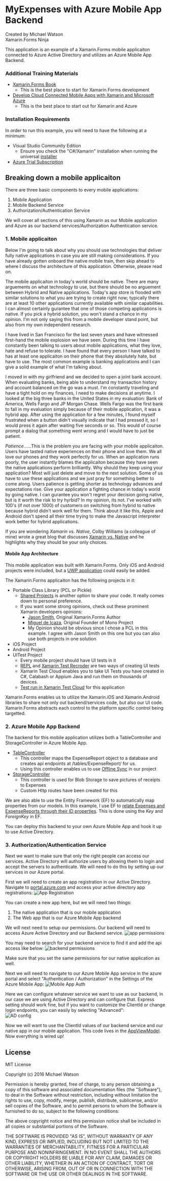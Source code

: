 # MyExpenses with Azure Mobile App Backend

Created by Michael Watson  
Xamarin.Forms Ninja

This application is an example of a Xamarin.Forms mobile applicaiton connected to Azure Active Directory and utilizes an Azure Mobile App Backend.

### Additional Training Materials
* [Xamarin.Forms Book](https://developer.xamarin.com/guides/xamarin-forms/creating-mobile-apps-xamarin-forms/preview-2/)
    * This is the best place to start for Xamarin.Forms development
* [Develop Cloud Connected Mobile Apps with Xamarin and Microsoft Azure](https://adrianhall.github.io/develop-mobile-apps-with-csharp-and-azure/)
    * This is the best place to start out for Xamarin and Azure

### Installation Requirements
In order to run this example, you will need to have the following at a minimum:  

* Visual Studio Community Edition
    * Ensure you check the "C#/Xamarin" installation when running the universal [installer](https://www.visualstudio.com/downloads/)
* [Azure Trial Subscription](https://azure.microsoft.com/en-us/free/)

## Breaking down a mobile applicaiton

There are three basic components to every mobile applications:
1. Mobile Application 
2. Mobile Backend Service
3. Authorization/Authentication Service

We will cover all sections of this using Xamarin as our Mobile application and Azure as our backend services/Authorization Authentication service. 

### 1. Mobile applicaiton

Below I'm going to talk about why you should use technologies that deliver fully native applications in case you are still making considerations. If you have already gotten onboard the native mobile train, then skip ahead to where I discuss the architecture of this application. Otherwise, please read on.

The mobile applicaiton in today's world should be native. There are many arguements on what technology to use, but there should be no arguement between Hybrid and Native applications. Today's app store is flooded with similar solutions to what you are trying to create right now; typically there are at least 10 other applications currently available with similar capabilities. I can almost certainly gurantee that one of those competing applications is native. If you pick a hybrid solution, you won't stand a chance in my opinion. I'm not only saying this from a mobile developer stand point, but also from my own independent research. 

I have lived in San Francisco for the last seven years and have witnessed first-hand the mobile explosion we have seen. During this time I have constantly been talking to users about mobile applications, what they love, hate and refuse to tolerate. I have found that every person I have talked to has at least one applicaiton on their phone that they absolutely hate, but have to use. The most common example is banking applications and I can give a solid example of what I'm talking about.

I moved in with my girlfriend and we decided to open a joint bank account. When evaluating banks, being able to understand my transaction history and account balanced on the go was a must. I'm constantly traveling and have a tight hold on my finances, I need to make decisions at anytime. I looked at the big three banks in the United States in my evaluation: Bank of America, Wells Fargo and JP Morgan Chase. Wells Fargo was the first bank to fall in my evaluation simply because of their mobile application, it was a hybrid app. After using the application for a few minutes, I found myself frustrated when a button didn't visually indicate that I had pressed it, so I would press it again after waiting five seconds or so. This would of course prompt a dialog that something went wrong and I would have to just be patient. 

_Patience_......This is the problem you are facing with your mobile applicaiton. Users have tasted native experiences on their phone and love them. We all love our phones and they work perfectly for us. When an application runs poorly, the user instantly blames the applicaiton because they have seen the native applications perform brilliantly. Why should they keep using your application? Most will just delete and move to the next solution. Some of us have to use these applications and we just pray for something better to come along. Users patience is getting shorter as technology advances and expectations rise. Give your application a fighting chance in today's world by going native. I can gurantee you won't regret your decision going native, but is it worth the risk to try hyrbid? In my opinion, its not. I've worked with 100's (if not over 1000) of customers on switching from hybrid to native because hybrid didn't work well for them. Think about it like this, Apple and Android don't spend all their time trying to make the Javascript interpreter work better for hybrid applications. 

If you are wondering _Xamarin vs. Native_, Colby Williams (a colleague of mine) wrote a great blog that discusses [Xamarin vs. Native](http://www.colbylwilliams.com/2016/09/27/xamarin-vs-native.html) and he highlights why they should be your only choices. 

#### Mobile App Architecture
This mobile application was built with Xamarin.Forms. Only iOS and Android projects were included, but a [UWP application](https://developer.xamarin.com/guides/xamarin-forms/platform-features/windows/installation/universal/) could easily be added. 

The Xamarin.Forms applicaiton has the following projects in it:
* Portable Class Library (PCL or Pickle)
    * [Shared Projects](https://developer.xamarin.com/guides/cross-platform/application_fundamentals/shared_projects/) is another option to share your code. It really comes down to personal preference. 
    * If you want some strong opinions, check out these prominent Xamarin developers opinions:
        * [Jason Smith](http://xfcomplete.net/general/2016/01/19/pcl-or-shared-project/), Original Xamarin.Forms Author
        * [Miguel de Icaza](http://tirania.org/blog/archive/2016/Jan-22.html), Original Founder of Mono Project 
        * My Opinion should be obvious since I chose a PCL in this example. I agree with Jason Smith on this one but you can also use both projects in one solution
* iOS Project
* Android Project
* UITest Project
    * Every mobile project should have UI tests in it
    * [REPL](https://developer.xamarin.com/guides/testcloud/uitest/working-with/repl/) and [Xamarin Test Recroder](https://www.xamarin.com/test-cloud/recorder) are two ways of creating UI tests
    * Xamarin Test Cloud enables you to take UI Tests you have created in C#, Calabash or Appium Java and run them on thousands of devices.
    * [Test run in Xamarin Test Cloud](https://testcloud.xamarin.com/test/myexpenses_2c56a6be-00c9-457a-8b1c-2453ff272fa7/) for this application

Xamarin.Forms enables us to utilize the Xamarin.iOS and Xamarin.Android libraries to share not only out backend/services code, but also our UI code. Xamarin.Forms abstracts each control to the platform specific control being targetted. 

### 2. Azure Mobile App Backend
The backend for this mobile application utilizes both a TableController and StorageController in Azure Mobile App. 
* [TableController](https://docs.microsoft.com/en-us/azure/app-service-mobile/app-service-mobile-dotnet-backend-how-to-use-server-sdk#a-namedefine-table-controllera-how-to-define-a-table-controller)
    * This controller maps the ExpenseReport object to a database and creates api endpoints at /tables/ExpenseReport/ for us. 
    * Using this controller enables us to use [Offline Sync](https://docs.microsoft.com/en-us/azure/app-service-mobile/app-service-mobile-xamarin-forms-get-started-offline-data) in our project
* [StorageController](https://docs.microsoft.com/en-us/azure/app-service-mobile/app-service-mobile-xamarin-forms-blob-storage)
    * This controller is used for Blob Storage to save pictures of receipts to Expenses
    * Custom Http routes have been created for this

We are also able to use the Entity Framework (EF) to automatically map properties from our models. In this example, I use EF to [relate Expenses and ExpenseReports through their ID properties](https://github.com/michael-watson/Azure-MyExpenses/blob/master/MyExpenses.Backend/MyExpenses.Backend/Models/MobileServiceContext.cs#L47). This is done using the _Key_ and _ForeignKey_ in EF. 

You can deploy this backend to your own Azure Mobile App and hook it up to use Active Directory. 

### 3. Authorization/Authentication Service
Next we want to make sure that only the right people can access our services. Active Directory will authorize users by allowing them to login and accept the servers to authenticate. We will need to do this by setting up our services in our Azure portal. 

First we will need to create an app registration in our Active Directory. Navigate to [portal.azure.com](portal.azure.com) and access your active directory app registrations:
![App Registration](images/AppRegistration.png)

You can create a new app here, but we will need two things:
1. The native application that is our mobile application
2. The Web app that is our Azure Mobile App backend

We will next need to setup our permissions. Our backend will need to access Azure Active Directory and our Backend service. 
![app permissions](images/AppPermissions.png)

You may need to search for your backend service to find it and add the api access like below:
![backend permissions](images/BackendPermissions.png)

Make sure that you set the same permissions for our native application as well.

Next we will need to navigate to our Azure Mobile App service in the azure portal and select "Authentication / Authorization" in the Settings of the Azure Mobile App:
![Mobile App Auth](images/MobileAppAuth.png)

Here we can configure whatever service we want to use as our backend, in our case we are using Active Directory and can configure that. Express setting should work fine, but if you want to customize the ClientId or change login endpoints, you can easily by selecting "Advanced":  
![AD config](images/AD_Config.png)
 
Now we will want to use the ClientId values of our backend service and our native app in our mobile application. This code lives in the [AppViewModel](https://github.com/michael-watson/Azure-MyExpenses/blob/master/MyExpenses.Mobile/MyExpenses/ViewModels/AppViewModel.cs#L15). Now everything is wired up!

## License

MIT License

Copyright (c) 2016 Michael Watson

Permission is hereby granted, free of charge, to any person obtaining a copy of this software and associated documentation files (the "Software"), to deal in the Software without restriction, including without limitation the rights to use, copy, modify, merge, publish, distribute, sublicense, and/or sell copies of the Software, and to permit persons to whom the Software is furnished to do so, subject to the following conditions:

The above copyright notice and this permission notice shall be included in all copies or substantial portions of the Software.

THE SOFTWARE IS PROVIDED "AS IS", WITHOUT WARRANTY OF ANY KIND, EXPRESS OR IMPLIED, INCLUDING BUT NOT LIMITED TO THE WARRANTIES OF MERCHANTABILITY, FITNESS FOR A PARTICULAR PURPOSE AND NONINFRINGEMENT. IN NO EVENT SHALL THE AUTHORS OR COPYRIGHT HOLDERS BE LIABLE FOR ANY CLAIM, DAMAGES OR OTHER LIABILITY, WHETHER IN AN ACTION OF CONTRACT, TORT OR OTHERWISE, ARISING FROM, OUT OF OR IN CONNECTION WITH THE SOFTWARE OR THE USE OR OTHER DEALINGS IN THE SOFTWARE.